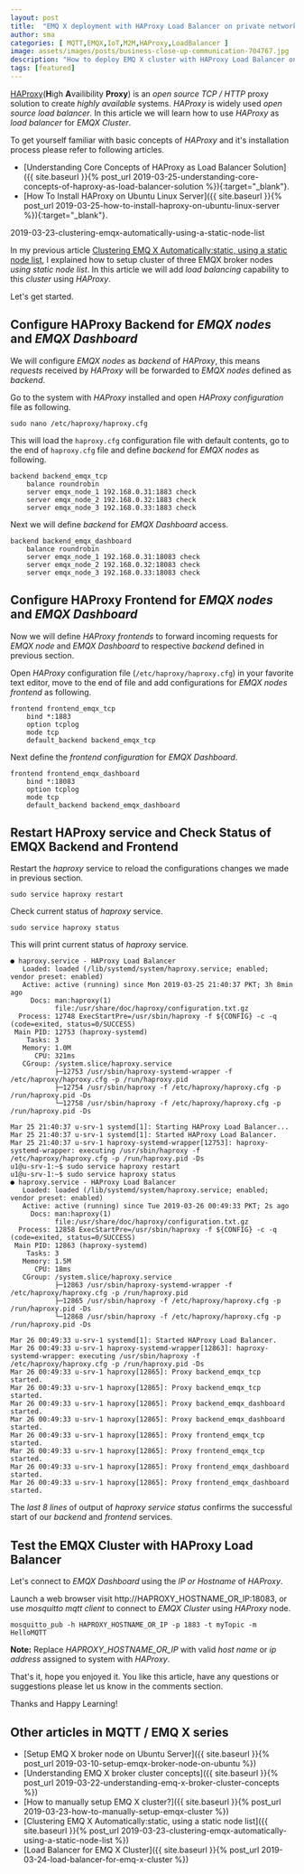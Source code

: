 ```yaml
---
layout: post
title:  "EMQ X deployment with HAProxy Load Balancer on private network"
author: sma
categories: [ MQTT,EMQX,IoT,M2M,HAProxy,LoadBalancer ]
image: assets/images/posts/business-close-up-communication-704767.jpg
description: "How to deploy EMQ X cluster with HAProxy Load Balancer on private network?"
tags: [featured]
---
```


[HAProxy](http://www.haproxy.org)(**H**igh **A**vailibility **Proxy**) is an *open source* *TCP / HTTP* proxy solution to create *highly available* systems. *HAProxy* is widely used *open source* *load balancer*. In this article we will learn how to use *HAProxy* as *load balancer* for *EMQX Cluster*.

To get yourself familiar with basic concepts of *HAProxy* and it's installation process please refer to following articles.

- [Understanding Core Concepts of HAProxy as Load Balancer Solution]({{ site.baseurl }}{% post_url 2019-03-25-understanding-core-concepts-of-haproxy-as-load-balancer-solution %}){:target="_blank"}.
- [How To Install HAProxy on Ubuntu Linux Server]({{ site.baseurl }}{% post_url 2019-03-25-how-to-install-haproxy-on-ubuntu-linux-server %}){:target="_blank"}.

2019-03-23-clustering-emqx-automatically-using-a-static-node-list

In my previous article [Clustering EMQ X Automatically:static, using a static node list](), I explained how to setup cluster of three EMQX broker nodes *using static node list*. In this article we will add *load balancing* capability to this *cluster* using *HAProxy*. 

Let's get started.

## Configure HAProxy Backend for *EMQX nodes* and *EMQX Dashboard*

We will configure *EMQX nodes* as *backend* of *HAProxy*, this means *requests* received by *HAProxy* will be forwarded to *EMQX nodes* defined as *backend*.

Go to the system with *HAProxy* installed and open *HAProxy configuration* file as following.

```
sudo nano /etc/haproxy/haproxy.cfg 
```

This will load the `haproxy.cfg` configuration file with default contents, go to the end of `haproxy.cfg` file and define *backend* for *EMQX nodes* as following.

```
backend backend_emqx_tcp
    balance roundrobin
    server emqx_node_1 192.168.0.31:1883 check
    server emqx_node_2 192.168.0.32:1883 check
    server emqx_node_3 192.168.0.33:1883 check
```

Next we will define *backend* for *EMQX Dashboard* access.

```
backend backend_emqx_dashboard
    balance roundrobin
    server emqx_node_1 192.168.0.31:18083 check
    server emqx_node_2 192.168.0.32:18083 check
    server emqx_node_3 192.168.0.33:18083 check
```

## Configure HAProxy Frontend for *EMQX nodes* and *EMQX Dashboard*

Now we will define *HAProxy frontends* to forward incoming requests for *EMQX node* and *EMQX Dashboard* to respective *backend* defined in previous section.

Open *HAProxy* configuration file (`/etc/haproxy/haproxy.cfg`) in your favorite text editor, move to the end of file and add configurations for *EMQX nodes frontend* as following. 

```
frontend frontend_emqx_tcp
    bind *:1883
    option tcplog
    mode tcp
    default_backend backend_emqx_tcp
```

Next define the *frontend configuration* for *EMQX Dashboard*.

```
frontend frontend_emqx_dashboard
    bind *:18083
    option tcplog
    mode tcp
    default_backend backend_emqx_dashboard
```

## Restart HAProxy service and Check Status of EMQX Backend and Frontend

Restart the *haproxy* service to reload the configurations changes we made in previous section.

```
sudo service haproxy restart
```

Check current status of *haproxy* service.

```
sudo service haproxy status
```

This will print current status of *haproxy* service.

```
● haproxy.service - HAProxy Load Balancer
   Loaded: loaded (/lib/systemd/system/haproxy.service; enabled; vendor preset: enabled)
   Active: active (running) since Mon 2019-03-25 21:40:37 PKT; 3h 8min ago
     Docs: man:haproxy(1)
           file:/usr/share/doc/haproxy/configuration.txt.gz
  Process: 12748 ExecStartPre=/usr/sbin/haproxy -f ${CONFIG} -c -q (code=exited, status=0/SUCCESS)
 Main PID: 12753 (haproxy-systemd)
    Tasks: 3
   Memory: 1.0M
      CPU: 321ms
   CGroup: /system.slice/haproxy.service
           ├─12753 /usr/sbin/haproxy-systemd-wrapper -f /etc/haproxy/haproxy.cfg -p /run/haproxy.pid
           ├─12754 /usr/sbin/haproxy -f /etc/haproxy/haproxy.cfg -p /run/haproxy.pid -Ds
           └─12758 /usr/sbin/haproxy -f /etc/haproxy/haproxy.cfg -p /run/haproxy.pid -Ds

Mar 25 21:40:37 u-srv-1 systemd[1]: Starting HAProxy Load Balancer...
Mar 25 21:40:37 u-srv-1 systemd[1]: Started HAProxy Load Balancer.
Mar 25 21:40:37 u-srv-1 haproxy-systemd-wrapper[12753]: haproxy-systemd-wrapper: executing /usr/sbin/haproxy -f /etc/haproxy/haproxy.cfg -p /run/haproxy.pid -Ds
u1@u-srv-1:~$ sudo service haproxy restart
u1@u-srv-1:~$ sudo service haproxy status
● haproxy.service - HAProxy Load Balancer
   Loaded: loaded (/lib/systemd/system/haproxy.service; enabled; vendor preset: enabled)
   Active: active (running) since Tue 2019-03-26 00:49:33 PKT; 2s ago
     Docs: man:haproxy(1)
           file:/usr/share/doc/haproxy/configuration.txt.gz
  Process: 12858 ExecStartPre=/usr/sbin/haproxy -f ${CONFIG} -c -q (code=exited, status=0/SUCCESS)
 Main PID: 12863 (haproxy-systemd)
    Tasks: 3
   Memory: 1.5M
      CPU: 18ms
   CGroup: /system.slice/haproxy.service
           ├─12863 /usr/sbin/haproxy-systemd-wrapper -f /etc/haproxy/haproxy.cfg -p /run/haproxy.pid
           ├─12865 /usr/sbin/haproxy -f /etc/haproxy/haproxy.cfg -p /run/haproxy.pid -Ds
           └─12868 /usr/sbin/haproxy -f /etc/haproxy/haproxy.cfg -p /run/haproxy.pid -Ds

Mar 26 00:49:33 u-srv-1 systemd[1]: Started HAProxy Load Balancer.
Mar 26 00:49:33 u-srv-1 haproxy-systemd-wrapper[12863]: haproxy-systemd-wrapper: executing /usr/sbin/haproxy -f /etc/haproxy/haproxy.cfg -p /run/haproxy.pid -Ds
Mar 26 00:49:33 u-srv-1 haproxy[12865]: Proxy backend_emqx_tcp started.
Mar 26 00:49:33 u-srv-1 haproxy[12865]: Proxy backend_emqx_tcp started.
Mar 26 00:49:33 u-srv-1 haproxy[12865]: Proxy backend_emqx_dashboard started.
Mar 26 00:49:33 u-srv-1 haproxy[12865]: Proxy backend_emqx_dashboard started.
Mar 26 00:49:33 u-srv-1 haproxy[12865]: Proxy frontend_emqx_tcp started.
Mar 26 00:49:33 u-srv-1 haproxy[12865]: Proxy frontend_emqx_tcp started.
Mar 26 00:49:33 u-srv-1 haproxy[12865]: Proxy frontend_emqx_dashboard started.
Mar 26 00:49:33 u-srv-1 haproxy[12865]: Proxy frontend_emqx_dashboard started.
```
The *last 8 lines* of output of *haproxy service status* confirms the successful start of our *backend* and *frontend* services.

## Test the EMQX Cluster with HAProxy Load Balancer

Let's connect to *EMQX Dashboard* using the *IP or Hostname* of *HAProxy*.

Launch a web browser visit http://HAPROXY_HOSTNAME_OR_IP:18083, or use *mosquitto mqtt client* to connect to *EMQX Cluster* using *HAProxy* node.

```
mosquitto_pub -h HAPROXY_HOSTNAME_OR_IP -p 1883 -t myTopic -m HelloMQTT
```

**Note:** Replace *HAPROXY_HOSTNAME_OR_IP* with valid *host name* or *ip address* assigned to system with *HAProxy*.

That's it, hope you enjoyed it. You like this article, have any questions or suggestions please let us know in the comments section.

Thanks and Happy Learning!

## Other articles in MQTT / EMQ X  series
- [Setup EMQ X broker node on Ubuntu Server]({{ site.baseurl }}{% post_url 2019-03-10-setup-emqx-broker-node-on-ubuntu %})
- [Understanding EMQ X broker cluster concepts]({{ site.baseurl }}{% post_url 2019-03-22-understanding-emq-x-broker-cluster-concepts %})
- [How to manually setup EMQ X cluster?]({{ site.baseurl }}{% post_url 2019-03-23-how-to-manually-setup-emqx-cluster %})
- [Clustering EMQ X Automatically:static, using a static node list]({{ site.baseurl }}{% post_url 2019-03-23-clustering-emqx-automatically-using-a-static-node-list %})
- [Load Balancer for EMQ X Cluster]({{ site.baseurl }}{% post_url 2019-03-24-load-balancer-for-emq-x-cluster %})
